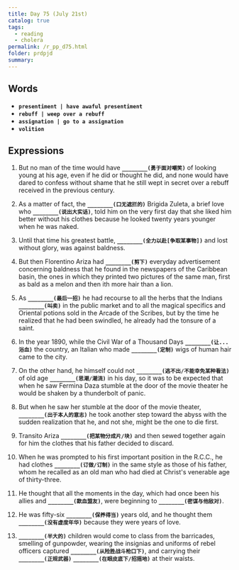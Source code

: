 ```yaml
---
title: Day 75 (July 21st)
catalog: true
tags: 
  - reading
  - cholera
permalink: /r_pp_d75.html
folder: prdpjd
summary: 
---
```


## Words

-   <b data-toggle="tooltip" data-original-title="{{site.data.glossary.presentiment}}">`presentiment | have awaful presentiment`</b>
-   <b data-toggle="tooltip" data-original-title="{{site.data.glossary.rebuff}}">`rebuff | weep over a rebuff`</b>
-   <b data-toggle="tooltip" data-original-title="{{site.data.glossary.assignation}}">`assignation | go to a assignation`</b>
-   <b data-toggle="tooltip" data-original-title="{{site.data.glossary.volition}}">`volition`</b>



## Expressions

1.  But no man of the time would have <b data-toggle="tooltip" data-original-title="{{site.data.answers.75_a}}">`________(勇于面对嘲笑)`</b> of looking young at his age, even if he did or thought he did, and none would have dared to confess without shame that he still wept in secret over a rebuff received in the previous century.

2.  As a matter of fact, the <b data-toggle="tooltip" data-original-title="{{site.data.answers.75_b}}">`________(口无遮拦的)`</b> Brigida Zuleta, a brief love who <b data-toggle="tooltip" data-original-title="{{site.data.answers.75_b2}}">`________(说出大实话)`</b>, told him on the very first day that she liked him better without his clothes because he looked twenty years younger when he was naked.

3.  Until that time his greatest battle, <b data-toggle="tooltip" data-original-title="{{site.data.answers.75_c}}">`________(全力以赴[争取某事物])`</b> and lost without glory, was against baldness.

4.  But then Florentino Ariza had <b data-toggle="tooltip" data-original-title="{{site.data.answers.75_d}}">`________(剪下)`</b> everyday advertisement concerning baldness that he found in the newspapers of the Caribbean basin, the ones in which they printed two pictures of the same man, first as bald as a melon and then ith more hair than a lion.

5.  As <b data-toggle="tooltip" data-original-title="{{site.data.answers.75_e}}">`________(最后一招)`</b> he had recourse to all the herbs that the Indians <b data-toggle="tooltip" data-original-title="{{site.data.answers.75_e2}}">`________(叫卖)`</b> in the public market and to all the magical specifics and Oriental potions sold in the Arcade of the Scribes, but by the time he realized that he had been swindled, he already had the tonsure of a saint.

6.  In the year 1890, while the Civil War of a Thousand Days <b data-toggle="tooltip" data-original-title="{{site.data.answers.75_f}}">`________(让...浴血)`</b> the country, an Italian who made <b data-toggle="tooltip" data-original-title="{{site.data.answers.75_f2}}">`________(定制)`</b> wigs of human hair came to the city.

7.  On the other hand, he himself could not <b data-toggle="tooltip" data-original-title="{{site.data.answers.75_g}}">`________(逃不出/不能幸免某种看法)`</b> of old age <b data-toggle="tooltip" data-original-title="{{site.data.answers.75_g2}}">`________(思潮/潮流)`</b> in his day, so it was to be expected that when he saw Fermina Daza stumble at the door of the movie theater he would be shaken by a thunderbolt of panic.

8.  But when he saw her stumble at the door of the movie theater, <b data-toggle="tooltip" data-original-title="{{site.data.answers.75_h}}">`________(出于本人的意志)`</b> he took another step toward the abyss with the sudden realization that he, and not she, might be the one to die first.

9.  Transito Ariza <b data-toggle="tooltip" data-original-title="{{site.data.answers.75_i}}">`________(把某物分成片/块)`</b> and then sewed together again for him the clothes that his father decided to discard.

10. When he was prompted to his first important position in the R.C.C., he had clothes <b data-toggle="tooltip" data-original-title="{{site.data.answers.75_j}}">`________(订做/订制)`</b> in the same style as those of his father, whom he recalled as an old man who had died at Christ's venerable age of thirty-three.

11. He thought that all the moments in the day, which had once been his allies and <b data-toggle="tooltip" data-original-title="{{site.data.answers.75_k}}">`________(歃血盟友)`</b>, were beginning to <b data-toggle="tooltip" data-original-title="{{site.data.answers.75_k2}}">`________(密谋与他敌对)`</b>.

12. He was fifty-six <b data-toggle="tooltip" data-original-title="{{site.data.answers.75_l}}">`________(保养得当)`</b> years old, and he thought them <b data-toggle="tooltip" data-original-title="{{site.data.answers.75_l2}}">`________(没有虚度年华)`</b> because they were years of love.

13. <b data-toggle="tooltip" data-original-title="{{site.data.answers.75_m}}">`________(半大的)`</b> children would come to class from the barricades, smelling of gunpowder, wearing the insignias and uniforms of rebel officers captured <b data-toggle="tooltip" data-original-title="{{site.data.answers.75_m2}}">`________(从险胜战斗枪口下)`</b>, and carrying their <b data-toggle="tooltip" data-original-title="{{site.data.answers.75_m3}}">`________(正规武器)`</b> <b data-toggle="tooltip" data-original-title="{{site.data.answers.75_m4}}">`________(在眼皮底下/招摇地)`</b> at their waists.